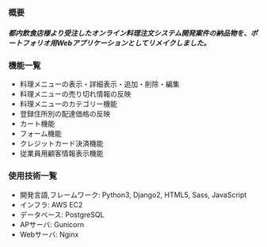 ### 概要
##### 都内飲食店様より受注したオンライン料理注文システム開発案件の納品物を、ポートフォリオ用Webアプリケーションとしてリメイクしました。
### 機能一覧
- 料理メニューの表示・詳細表示・追加・削除・編集
- 料理メニューの売り切れ情報の反映
- 料理メニューのカテゴリー機能
- 登録住所別の配達価格の反映
- カート機能
- フォーム機能
- クレジットカード決済機能
- 従業員用顧客情報表示機能
### 使用技術一覧
- 開発言語,フレームワーク: Python3, Django2, HTML5, Sass, JavaScript
- インフラ: AWS EC2
- データベース: PostgreSQL
- APサーバ: Gunicorn
- Webサーバ: Nginx

